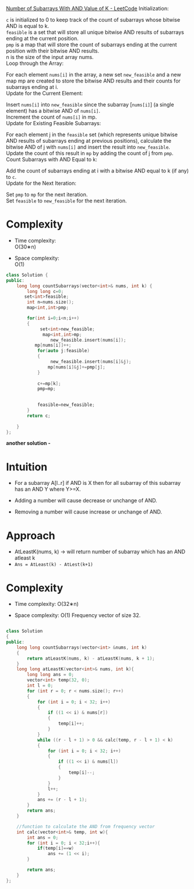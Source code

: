 [Number of Subarrays With AND Value of K - LeetCode](https://leetcode.com/problems/number-of-subarrays-with-and-value-of-k/description/)
Initialization:

`c` is initialized to 0 to keep track of the count of subarrays whose bitwise AND is equal to k.  
`feasible` is a set that will store all unique bitwise AND results of subarrays ending at the current position.  
`pmp` is a map that will store the count of subarrays ending at the current position with their bitwise AND results.  
n is the size of the input array nums.  
Loop through the Array:

For each element `nums[i]` in the array, a new set `new_feasible` and a new map mp are created to store the bitwise AND results and their counts for subarrays ending at i.  
Update for the Current Element:

Insert `nums[i]` into `new_feasible` since the subarray [`nums[i]`] (a single element) has a bitwise AND of `nums[i]`.  
Increment the count of `nums[i]` in mp.  
Update for Existing Feasible Subarrays:

For each element j in the `feasible` set (which represents unique bitwise AND results of subarrays ending at previous positions), calculate the bitwise AND of j with `nums[i]` and insert the result into `new_feasible`.  
Update the count of this result in `mp` by adding the count of j from `pmp`.  
Count Subarrays with AND Equal to k:

Add the count of subarrays ending at i with a bitwise AND equal to k (if any) to `c`.  
Update for the Next Iteration:

Set `pmp` to `mp` for the next iteration.  
Set `feasible` to `new_feasible` for the next iteration.

# Complexity

- Time complexity:  
    O(30∗n)
    
- Space complexity:  
    O(1)

```C++
class Solution {
public:
    long long countSubarrays(vector<int>& nums, int k) {
        long long c=0;
       set<int>feasible;
        int n=nums.size();
        map<int,int>pmp;

        for(int i=0;i<n;i++)
        {
             set<int>new_feasible;
              map<int,int>mp;
                 new_feasible.insert(nums[i]);
           mp[nums[i]]++;
            for(auto j:feasible)
            {
                 new_feasible.insert(nums[i]&j);
                mp[nums[i]&j]+=pmp[j];
            }
             
            c+=mp[k];
            pmp=mp;
            

            feasible=new_feasible;
        }
        return c;
        
    }
};

```

**another solution -** 
# Intuition

- For a subarray A[l..r] if AND is X then for all subarray of this subarray has an AND Y where Y>=X.
    
- Adding a number will cause decrease or unchange of AND.
    
- Removing a number will cause increase or unchange of AND.
    

# Approach

- AtLeastK(nums, k) -> will return number of subarray which has an AND atleast k
- `Ans = AtLeast(k) - AtLest(k+1)`

# Complexity

- Time complexity: O(32∗n)

- Space complexity: O(1) Frequency vector of size 32.
```C++

class Solution
{
public:
    long long countSubarrays(vector<int> &nums, int k)
    {
        return atLeastK(nums, k) - atLeastK(nums, k + 1);
    }
    long long atLeastK(vector<int>& nums, int k){
        long long ans = 0;
        vector<int> temp(32, 0);
        int l = 0;
        for (int r = 0; r < nums.size(); r++)
        {
            for (int i = 0; i < 32; i++)
            {
                if ((1 << i) & nums[r])
                {
                    temp[i]++;
                }
            }
            while ((r - l + 1) > 0 && calc(temp, r - l + 1) < k)
            {
                for (int i = 0; i < 32; i++)
                {
                    if ((1 << i) & nums[l])
                    {
                        temp[i]--;
                    }
                }
                l++;
            }
            ans += (r - l + 1);
        }
        return ans;
    }

    //function to calculate the AND from frequency vector
    int calc(vector<int>& temp, int w){
        int ans = 0;
        for (int i = 0; i < 32;i++){
            if(temp[i]==w)
                ans += (1 << i);
        }

        return ans;
    }
};
```

